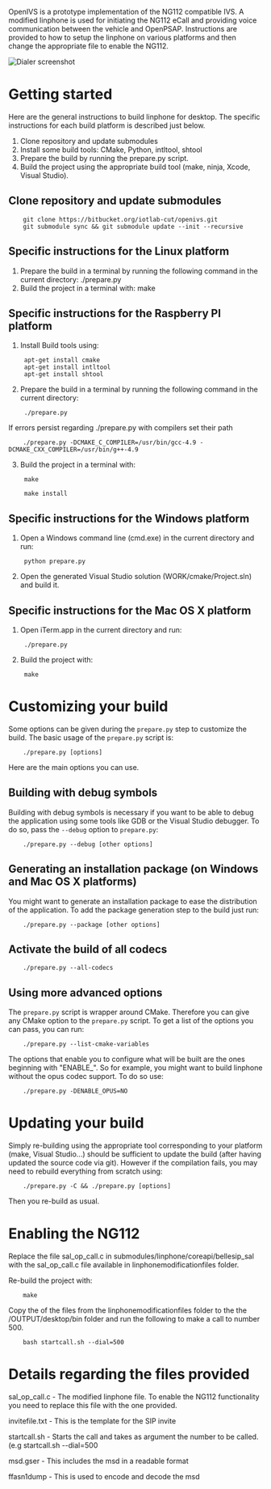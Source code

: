 OpenIVS is a prototype implementation of the NG112 compatible IVS.
A modified linphone is used for initiating the NG112 eCall and providing voice communication between the vehicle and OpenPSAP.​
Instructions are provided to how to setup the linphone on various platforms and then change the appropriate file to enable the NG112.

![Dialer screenshot](http://web.cut.ac.cy/iotlab/wp-content/uploads/sites/59/2017/04/20170620_104250.jpg)

# Getting started

Here are the general instructions to build linphone for desktop. The specific instructions for each build platform is described just below.

1. Clone repository and update submodules
2. Install some build tools: CMake, Python, intltool, shtool
3. Prepare the build by running the prepare.py script.
4. Build the project using the appropriate build tool (make, ninja, Xcode, Visual Studio).

## Clone repository and update submodules

        git clone https://bitbucket.org/iotlab-cut/openivs.git
        git submodule sync && git submodule update --init --recursive

## Specific instructions for the Linux platform

1. Prepare the build in a terminal by running the following command in the current directory:
        ./prepare.py
2. Build the project in a terminal with:
        make


## Specific instructions for the Raspberry PI platform
1. Install Build tools using:

        apt-get install cmake
        apt-get install intltool
        apt-get install shtool 

2. Prepare the build in a terminal by running the following command in the current directory:

        ./prepare.py

If errors persist regarding ./prepare.py with compilers set their path

        ./prepare.py -DCMAKE_C_COMPILER=/usr/bin/gcc-4.9 -DCMAKE_CXX_COMPILER=/usr/bin/g++-4.9



3. Build the project in a terminal with:

        make

        make install


## Specific instructions for the Windows platform

1. Open a Windows command line (cmd.exe) in the current directory and run:

        python prepare.py

2. Open the generated Visual Studio solution (WORK/cmake/Project.sln) and build it.

## Specific instructions for the Mac OS X platform

1. Open iTerm.app in the current directory and run:

        ./prepare.py

2. Build the project with:

        make

# Customizing your build

Some options can be given during the `prepare.py` step to customize the build. The basic usage of the `prepare.py` script is:

        ./prepare.py [options]

Here are the main options you can use.

## Building with debug symbols

Building with debug symbols is necessary if you want to be able to debug the application using some tools like GDB or the Visual Studio debugger. To do so, pass the `--debug` option to `prepare.py`:

        ./prepare.py --debug [other options]

## Generating an installation package (on Windows and Mac OS X platforms)

You might want to generate an installation package to ease the distribution of the application. To add the package generation step to the build just run:

        ./prepare.py --package [other options]

## Activate the build of all codecs

        ./prepare.py --all-codecs

## Using more advanced options

The `prepare.py` script is wrapper around CMake. Therefore you can give any CMake option to the `prepare.py` script.
To get a list of the options you can pass, you can run:

        ./prepare.py --list-cmake-variables

The options that enable you to configure what will be built are the ones beginning with "ENABLE_". So for example, you might want to build linphone without the opus codec support. To do so use:

        ./prepare.py -DENABLE_OPUS=NO

# Updating your build

Simply re-building using the appropriate tool corresponding to your platform (make, Visual Studio...) should be sufficient to update the build (after having updated the source code via git).
However if the compilation fails, you may need to rebuild everything from scratch using:

        ./prepare.py -C && ./prepare.py [options]

Then you re-build as usual.

# Enabling the NG112

Replace the file sal_op_call.c  in submodules/linphone/coreapi/bellesip_sal with the sal_op_call.c file available in linphonemodificationfiles folder.


Re-build the project with:

        make

Copy the of the files from the  linphonemodificationfiles folder to the the /OUTPUT/desktop/bin folder and run the following to make a call to number 500.

        bash startcall.sh --dial=500 



# Details regarding the files provided


sal_op_call.c -
The modified linphone file. To enable the NG112 functionality you need to replace this file with the one provided.

invitefile.txt -
This is the template for the SIP invite

startcall.sh -
Starts the call and takes as argument the number to be called. (e.g startcall.sh --dial=500

msd.gser -
This includes the msd in a readable format

ffasn1dump -
This is used to encode and decode the msd








